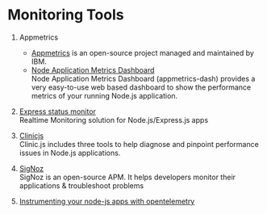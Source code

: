 # Monitoring Tools

1. Appmetrics  
   - [Appmetrics](https://github.com/RuntimeTools/appmetrics) is an open-source project managed and maintained by IBM.
   - [Node Application Metrics Dashboard](https://www.npmjs.com/package/appmetrics-dash)  
       Node Application Metrics Dashboard (appmetrics-dash) provides a very easy-to-use web based dashboard to show the
       performance metrics of your running Node.js application.
2. [Express status monitor](https://github.com/RafalWilinski/express-status-monitor)  
     Realtime Monitoring solution for Node.js/Express.js apps 
     
3. [Clinicjs](https://clinicjs.org/)  
      Clinic.js includes three tools to help diagnose and pinpoint performance issues in Node.js applications.  
4. [SigNoz](https://github.com/SigNoz/signoz)  
     SigNoz is an open-source APM. It helps developers monitor their applications & troubleshoot problems
5. [Instrumenting your node-js apps with opentelemetry](https://dev.to/newrelic/instrumenting-your-node-js-apps-with-opentelemetry-5flb)     
      
